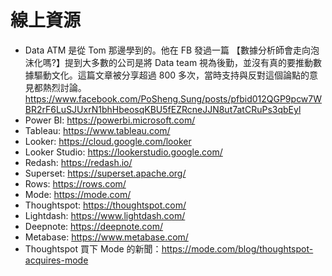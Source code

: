 # 線上資源

- Data ATM 是從 Tom 那邊學到的。他在 FB 發過一篇 【數據分析師會走向泡沫化嗎?】提到大多數的公司是將 Data team 視為後勤，並沒有真的要推動數據驅動文化。這篇文章被分享超過 800 多次，當時支持與反對這個論點的意見都熱烈討論。 https://www.facebook.com/PoSheng.Sung/posts/pfbid012QGP9pcw7WBR2rF6LuSJUxrN1bhHbeosqKBU5fEZRcneJJN8ut7atCRuPs3qbEyl
- Power BI: https://powerbi.microsoft.com/
- Tableau: https://www.tableau.com/
- Looker: https://cloud.google.com/looker
- Looker Studio: https://lookerstudio.google.com/
- Redash: https://redash.io/
- Superset: https://superset.apache.org/
- Rows: https://rows.com/
- Mode: https://mode.com/
- Thoughtspot: https://thoughtspot.com/
- Lightdash: https://www.lightdash.com/
- Deepnote: https://deepnote.com/
- Metabase: https://www.metabase.com/
- Thoughtspot 買下 Mode 的新聞：https://mode.com/blog/thoughtspot-acquires-mode 
